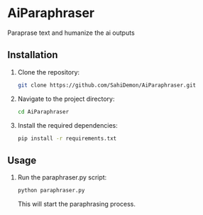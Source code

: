 # AiParaphraser
 Paraprase text and humanize the ai outputs
## Installation
1. Clone the repository:
    ```bash
    git clone https://github.com/SahiDemon/AiParaphraser.git
    ```
2. Navigate to the project directory:
    ```bash
    cd AiParaphraser
    ```
3. Install the required dependencies:
    ```bash
    pip install -r requirements.txt
    ```

## Usage
1. Run the paraphraser.py script:
    ```bash
    python paraphraser.py
    ```
    This will start the paraphrasing process.
